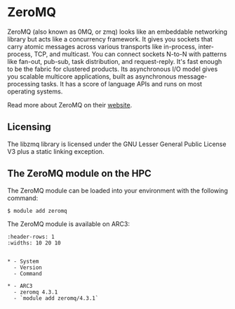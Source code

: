 # ZeroMQ

ZeroMQ (also known as 0MQ, or zmq) looks like an embeddable networking library but acts like a concurrency framework. It gives you sockets that carry atomic messages across various transports like in-process, inter-process, TCP, and multicast. You can connect sockets N-to-N with patterns like fan-out, pub-sub, task distribution, and request-reply. It's fast enough to be the fabric for clustered products. Its asynchronous I/O model gives you scalable multicore applications, built as asynchronous message-processing tasks. It has a score of language APIs and runs on most operating systems.



Read more about ZeroMQ on their [website](https://zeromq.org/).





## Licensing 

The libzmq library is licensed under the GNU Lesser General Public License V3 plus a static linking exception.



## The ZeroMQ module on the HPC

The ZeroMQ module can be loaded into your environment with the following command:

```bash
$ module add zeromq
```

The ZeroMQ module is available on ARC3:

```{list-table}
:header-rows: 1
:widths: 10 20 10


* - System
  - Version
  - Command

* - ARC3
  - zeromq 4.3.1
  - `module add zeromq/4.3.1`

```